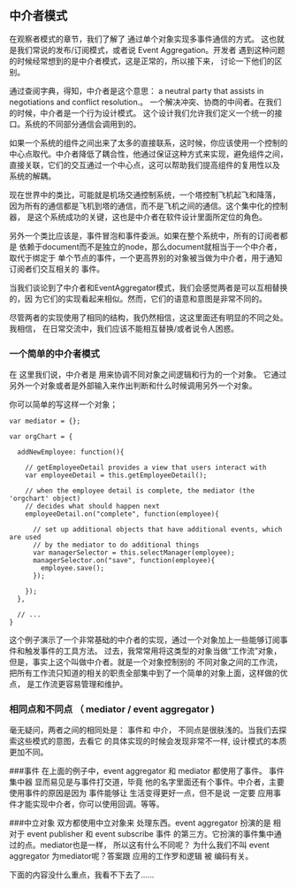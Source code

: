 ## 中介者模式
在观察者模式的章节，我们了解了 通过单个对象实现多事件通信的方式。
这也就是我们常说的发布/订阅模式，或者说 Event Aggregation。开发者
遇到这种问题的时候经常想到的是中介者模式，这是正常的，所以接下来，
讨论一下他们的区别。

通过查阅字典，得知，中介者是这个意思： 
a neutral party that assists in negotiations and conflict resolution.。
一个解决冲突、协商的中间者。在我们的时候，中介者是一个行为设计模式。
这个设计我们允许我们定义一个统一的接口。系统的不同部分通信会调用到的。

如果一个系统的组件之间出来了太多的直接联系，这时候，你应该使用一个控制的
中心点取代。中介者降低了耦合性，他通过保证这种方式来实现，避免组件之间，
直接关联，它们的交互通过一个中心点，这可以帮助我们提高组件的复用性以及
系统的解耦。

现在世界中的类比，可能就是机场交通控制系统，一个塔控制飞机起飞和降落，
因为所有的通信都是飞机到塔的通信，而不是飞机之间的通信。这个集中化的控制器，
是这个系统成功的关键，这也是中介者在软件设计里面所定位的角色。

另外一个类比应该是，事件冒泡和事件委派。如果在整个系统中，所有的订阅者都是
依赖于document而不是独立的node，那么document就相当于一个中介者，取代于绑定于
单个节点的事件，一个更高界别的对象被当做为中介者，用于通知订阅者们交互相关的
事件。

当我们谈论到了中介者和EventAggregator模式，我们会感觉两者是可以互相替换的，因
为它们的实现看起来相似。然而，它们的语意和意图是非常不同的。

尽管两者的实现使用了相同的结构，我仍然相信，这这里面还有明显的不同之处。我相信，
在日常交流中，我们应该不能相互替换/或者说令人困惑。

### 一个简单的中介者模式

在 这里我们说，中介者是 用来协调不同对象之间逻辑和行为的一个对象。
它通过另外一个对象或者是外部输入来作出判断和什么时候调用另外一个对象。



你可以简单的写这样一个对象；

```
var mediator = {};

```

```
var orgChart = {
 
  addNewEmployee: function(){
 
    // getEmployeeDetail provides a view that users interact with
    var employeeDetail = this.getEmployeeDetail();
 
    // when the employee detail is complete, the mediator (the 'orgchart' object)
    // decides what should happen next
    employeeDetail.on("complete", function(employee){
 
      // set up additional objects that have additional events, which are used
      // by the mediator to do additional things
      var managerSelector = this.selectManager(employee);
      managerSelector.on("save", function(employee){
        employee.save();
      });
 
    });
  },
 
  // ...
}
```

这个例子演示了一个非常基础的中介者的实现，通过一个对象加上一些能够订阅事件和触发事件的工具方法。
过去，我常常用将这类型的对象当做“工作流”对象，但是，事实上这个叫做中介者。就是一个对象控制别的
不同对象之间的工作流，把所有工作流只知道的相关的职责全部集中到了一个简单的对象上面，这样做的优点，
是工作流更容易管理和维护。

### 相同点和不同点 （ mediator  / event aggregator )
 
毫无疑问，两者之间的相同处是： 事件和 中介， 不同点是很肤浅的。当我们去探索这些模式的意图，去看它
的具体实现的时候会发现非常不一样, 设计模式的本质更加不同。

###事件
在上面的例子中，event aggregator 和 mediator 都使用了事件。 事件集中器  显而易见是与事件打交道，毕竟
他的名字里面还有个事件。中介者，主要使用事件的原因是因为 事件能够让 生活变得更好一点，但不是说 一定要
应用事件才能实现中介者，你可以使用回调。等等。

###中立对象
双方都使用中立对象来 处理东西。event aggregator 扮演的是 相对于 event publisher 和 event subscribe 事件
的第三方。它扮演的事件集中通过的点。mediator也是一样， 所以这有什么不同呢？ 为什么我们不叫 event aggregator
为mediator呢？答案跟 应用的工作罗和逻辑 被 编码有关。


下面的内容没什么重点，我看不下去了……